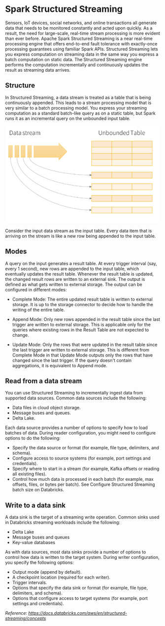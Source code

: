 # Spark Structured Streaming

Sensors, IoT devices, social networks, and online transactions all generate data that needs to be monitored constantly and acted upon quickly. As a result, the need for large-scale, real-time stream processing is more evident than ever before. Apache Spark Structured Streaming is a near real-time processing engine that offers end-to-end fault tolerance with exactly-once processing guarantees using familiar Spark APIs. Structured Streaming lets you express computation on streaming data in the same way you express a batch computation on static data. The Structured Streaming engine performs the computation incrementally and continuously updates the result as streaming data arrives.

## Structure

In Structured Streaming, a data stream is treated as a table that is being continuously appended. This leads to a stream processing model that is very similar to a batch processing model. You express your streaming computation as a standard batch-like query as on a static table, but Spark runs it as an incremental query on the unbounded input table.

![Spark Streaming Workflow](./spark-streaming-workflow.png)

Consider the input data stream as the input table. Every data item that is arriving on the stream is like a new row being appended to the input table.

## Modes

A query on the input generates a result table. At every trigger interval (say, every 1 second), new rows are appended to the input table, which eventually updates the result table. Whenever the result table is updated, the changed result rows are written to an external sink. The output is defined as what gets written to external storage. The output can be configured in different modes:

- Complete Mode: The entire updated result table is written to external storage. It is up to the storage connector to decide how to handle the writing of the entire table.

- Append Mode: Only new rows appended in the result table since the last trigger are written to external storage. This is applicable only for the queries where existing rows in the Result Table are not expected to change.

- Update Mode: Only the rows that were updated in the result table since the last trigger are written to external storage. This is different from Complete Mode in that Update Mode outputs only the rows that have changed since the last trigger. If the query doesn't contain aggregations, it is equivalent to Append mode.

## Read from a data stream

You can use Structured Streaming to incrementally ingest data from supported data sources. Common data sources include the following:

- Data files in cloud object storage.
- Message buses and queues. 
- Delta Lake. 

Each data source provides a number of options to specify how to load batches of data. During reader configuration, you might need to configure options to do the following:

- Specify the data source or format (for example, file type, delimiters, and schema).
- Configure access to source systems (for example, port settings and credentials).
- Specify where to start in a stream (for example, Kafka offsets or reading all existing files).
- Control how much data is processed in each batch (for example, max offsets, files, or bytes per batch). See Configure Structured Streaming batch size on Databricks.

## Write to a data sink

A data sink is the target of a streaming write operation. Common sinks used in Databricks streaming workloads include the following:

- Delta Lake
- Message buses and queues
- Key-value databases

As with data sources, most data sinks provide a number of options to control how data is written to the target system. During writer configuration, you specify the following options:

- Output mode (append by default). 
- A checkpoint location (required for each writer). 
- Trigger intervals. 
- Options that specify the data sink or format (for example, file type, delimiters, and schema).
- Options that configure access to target systems (for example, port settings and credentials).



*Reference: https://docs.databricks.com/aws/en/structured-streaming/concepts*